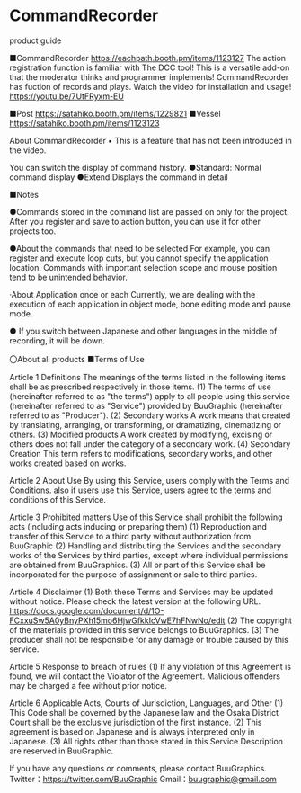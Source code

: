 # CommandRecorder
product guide

■CommandRecorder
https://eachpath.booth.pm/items/1123127
The action registration function is familiar with The DCC tool!
This is a versatile add-on that the moderator thinks and programmer implements!
CommandRecorder has fuction of records and plays.
Watch the video for installation and usage!
https://youtu.be/7UtFRyxm-EU

■Post
https://satahiko.booth.pm/items/1229821
■Vessel
https://satahiko.booth.pm/items/1123123



About CommandRecorder
▪ This is a feature that has not been introduced in the video.

You can switch the display of command history.
●Standard: Normal command display
●Extend:Displays the command in detail


■Notes

●Commands stored in the command list are passed on only for the project.
After you register and save to action button, you can use it for other projects too.

●About the commands that need to be selected
For example, you can register and execute loop cuts, but you cannot specify the application location.
Commands with important selection scope and mouse position tend to be unintended behavior.

·About Application once or each
Currently, we are dealing with the execution of each application in object mode, bone editing mode and pause mode.

● If you switch between Japanese and other languages in the middle of recording, it will be down.



〇About all products
■Terms of Use

Article 1 Definitions
The meanings of the terms listed in the following items shall be as prescribed respectively in those items.
(1) The terms of use (hereinafter referred to as "the terms") apply to all people using this service (hereinafter referred to as "Service") provided by BuuGraphic (hereinafter referred to as "Producer").
(2) Secondary works
A work means that created by translating, arranging, or transforming, or dramatizing, cinematizing or others.
(3) Modified products
A work created by modifying, excising or others does not fall under the category of a secondary work.
(4) Secondary Creation
This term refers to modifications, secondary works, and other works created based on works.

Article 2 About Use
By using this Service, users comply with the Terms and Conditions. also if users use this Service, users agree to the terms and conditions of this Service.

Article 3 Prohibited matters
Use of this Service shall prohibit the following acts (including acts inducing or preparing them)
(1) Reproduction and transfer of this Service to a third party without authorization from BuuGraphic
(2) Handling and distributing the Services and the secondary works of the Services by third parties, except where individual permissions are obtained from BuuGraphics.
(3) All or part of this Service shall be incorporated for the purpose of assignment or sale to third parties.

Article 4 Disclaimer
(1) Both these Terms and Services may be updated without notice. Please check the latest version at the following URL.
https://docs.google.com/document/d/1O-FCxxuSw5A0yBnyPXh15mo6HjwGfkkIcVwE7hFNwNo/edit
(2) The copyright of the materials provided in this service belongs to BuuGraphics.
(3) The producer shall not be responsible for any damage or trouble caused by this service.

Article 5 Response to breach of rules
(1) If any violation of this Agreement is found, we will contact the Violator of the Agreement. Malicious offenders may be charged a fee without prior notice.

Article 6 Applicable Acts, Courts of Jurisdiction, Languages, and Other
(1) This Code shall be governed by the Japanese law and the Osaka District Court shall be the exclusive jurisdiction of the first instance.
(2) This agreement is based on Japanese and is always interpreted only in Japanese.
(3) All rights other than those stated in this Service Description are reserved in BuuGraphic.

If you have any questions or comments, please contact BuuGraphics.
Twitter：https://twitter.com/BuuGraphic
Gmail：buugraphic@gmail.com

